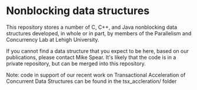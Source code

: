 Nonblocking data structures
===========

This repository stores a number of C, C++, and Java nonblocking data structures developed, in whole or in part, by members of the Parallelism and Concurrency Lab at Lehigh University.

If you cannot find a data structure that you expect to be here, based on our
publications, please contact Mike Spear.  It's likely that the code is in a
private repository, but can be merged into this repository.

Note: code in support of our recent work on Transactional Acceleration of
Concurrent Data Structures can be found in the tsx_accleration/ folder
